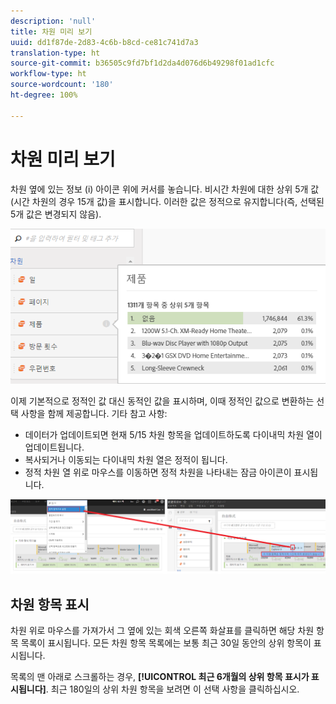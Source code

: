 ```yaml
---
description: 'null'
title: 차원 미리 보기
uuid: dd1f87de-2d83-4c6b-b8cd-ce81c741d7a3
translation-type: ht
source-git-commit: b36505c9fd7bf1d2da4d076d6b49298f01ad1cfc
workflow-type: ht
source-wordcount: '180'
ht-degree: 100%

---
```



# 차원 미리 보기

차원 옆에 있는 정보 (i) 아이콘 위에 커서를 놓습니다. 비시간 차원에 대한 상위 5개 값(시간 차원의 경우 15개 값)을 표시합니다. 이러한 값은 정적으로 유지합니다(즉, 선택된 5개 값은 변경되지 않음).

![](assets/dimension-preview.png)

이제 기본적으로 정적인 값 대신 동적인 값을 표시하며, 이때 정적인 값으로 변환하는 선택 사항을 함께 제공합니다. 기타 참고 사항:

* 데이터가 업데이트되면 현재 5/15 차원 항목을 업데이트하도록 다이내믹 차원 열이 업데이트됩니다.
* 복사되거나 이동되는 다이내믹 차원 열은 정적이 됩니다.
* 정적 차원 열 위로 마우스를 이동하면 정적 차원을 나타내는 잠금 아이콘이 표시됩니다.

![](assets/dimension_static.png)

## 차원 항목 표시

차원 위로 마우스를 가져가서 그 옆에 있는 회색 오른쪽 화살표를 클릭하면 해당 차원 항목 목록이 표시됩니다. 모든 차원 항목 목록에는 보통 최근 30일 동안의 상위 항목이 표시됩니다.

목록의 맨 아래로 스크롤하는 경우, **[!UICONTROL 최근 6개월의 상위 항목 표시가 표시됩니다]**. 최근 180일의 상위 차원 항목을 보려면 이 선택 사항을 클릭하십시오.
